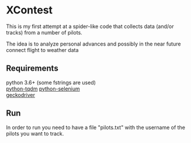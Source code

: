 # XContest
This is my first attempt at a spider-like code that collects data (and/or tracks) from a number of pilots.

The idea is to analyze personal advances and possibly in the near future connect flight to weather data

## Requirements
python 3.6+  (some fstrings are used)  
[python-tqdm](https://github.com/tqdm/tqdm)
[python-selenium](https://selenium-python.readthedocs.io/)  
[geckodriver](https://github.com/mozilla/geckodriver/releases/)

## Run
In order to run you need to have a file "pilots.txt" with the username of the pilots you want to track.
